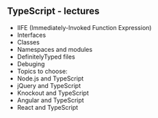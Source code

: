 ## TypeScript - lectures

- IIFE (Immediately-Invoked Function Expression)
- Interfaces
- Classes
- Namespaces and modules
- DefinitelyTyped files
- Debuging
- Topics to choose:
 - Node.js and TypeScript
 - jQuery and TypeScript
 - Knockout and TypeScript
 - Angular and TypeScript
 - React and TypeScript

